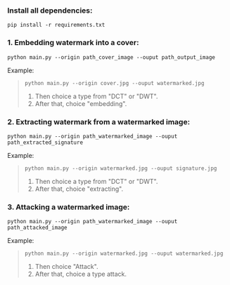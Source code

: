 
### Install all dependencies:

`pip install -r requirements.txt`

### 1. Embedding watermark into a cover:

`python main.py --origin path_cover_image --ouput path_output_image`

Example:

> `python main.py --origin cover.jpg --ouput watermarked.jpg`
> 1. Then choice a type from "DCT" or "DWT".
> 2. After that, choice "embedding".

### 2. Extracting watermark from a watermarked image:

`python main.py --origin path_watermarked_image --ouput path_extracted_signature`

Example:

> `python main.py --origin watermarked.jpg --ouput signature.jpg`
> 1. Then choice a type from "DCT" or "DWT".
> 2. After that, choice "extracting".

### 3. Attacking a watermarked image:

`python main.py --origin path_watermarked_image --ouput path_attacked_image`

Example:

> `python main.py --origin watermarked.jpg --ouput watermarked.jpg`
> 1. Then choice "Attack".
> 2. After that, choice a type attack.
